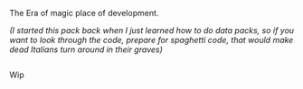 The Era of magic place of development. 

*(I started this pack back when I just learned how to do data packs, so if you want to look through the code, prepare for spaghetti code, that would make dead Italians turn around in their graves)*

<a href="https://modrinth.com/datapack/era-of-magic"><img scr="https://github.com/modrinth/art/blob/main/Branding/Badge/badge-light__184x72.png"></a>

Wip
